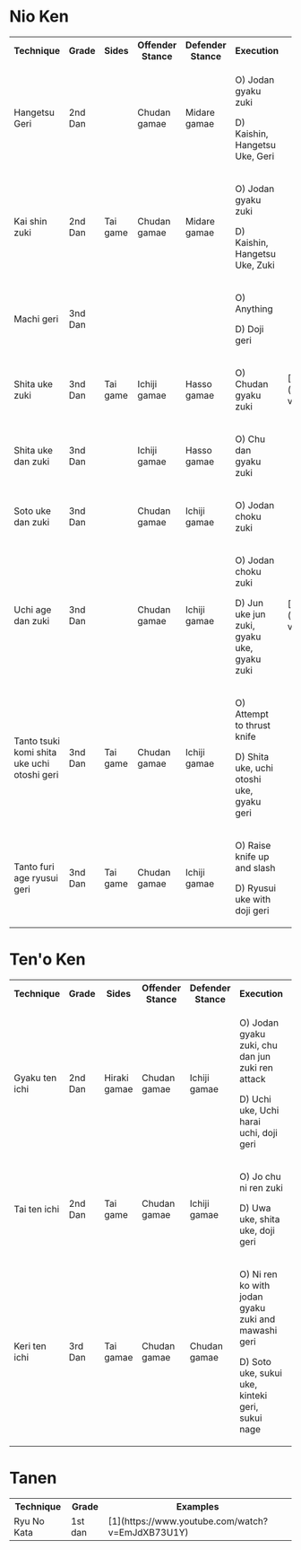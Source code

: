 # Nio Ken

<table>
  <tr>
    <th>Technique</th>
    <th>Grade</th>
    <th>Sides</th>
    <th>Offender Stance</th>
    <th>Defender Stance</th>
    <th>Execution</th> 
    <th>Examples</th>
  </tr>
  <tr>
    <td>Hangetsu Geri</td>
    <td>2nd Dan</td>
    <td></td>
    <td>Chudan gamae</td>
    <td>Midare gamae</td> 
    <td>
        <p>O) Jodan gyaku zuki  </p>
        <p>D) Kaishin, Hangetsu Uke, Geri</p>
    </td>
    </td>
  </tr>
  <tr>
    <td>Kai shin zuki</td>
    <td>2nd Dan</td>
    <td>Tai game</td>
    <td>Chudan gamae</td>
    <td>Midare gamae</td> 
     <td>
        <p>O) Jodan gyaku zuki  </p>
        <p>D) Kaishin, Hangetsu Uke, Zuki</p>
    </td>
  </tr>
    <tr>
    <td>Machi geri</td>
    <td>3nd Dan</td>
    <td></td>
    <td></td>
    <td></td> 
     <td>
        <p>O) Anything  </p>
        <p>D) Doji geri</p>
    </td>
  </tr>
    </tr>
  <tr>
    <td>Shita uke zuki</td>
    <td>3nd Dan</td>
    <td>Tai game</td>
    <td>Ichiji gamae</td>
    <td>Hasso gamae</td> 
     <td>
        <p>O) Chudan gyaku zuki  </p>
        <p></p>
    </td>
    <td>[1](https://www.youtube.com/watch?v=q5tnJG0jWwM)</td>
  </tr>
    </tr>
    <tr>
    <td>Shita uke dan zuki</td>
    <td>3nd Dan</td>
    <td></td>
    <td>Ichiji gamae</td>
    <td>Hasso gamae</td> 
     <td>
        <p>O) Chu dan gyaku zuki  </p>
        <p></p>
    </td>
  </tr>
    </tr>
  <tr>
    <td>Soto uke dan zuki</td>
    <td>3nd Dan</td>
    <td></td>
    <td>Chudan gamae</td>
    <td>Ichiji gamae</td> 
     <td>
        <p>O) Jodan choku zuki  </p>
        <p></p>
    </td>
  </tr>
    </tr>
  <tr>
    <td>Uchi age dan zuki</td>
    <td>3nd Dan</td>
    <td></td>
    <td>Chudan gamae</td>
    <td>Ichiji gamae</td> 
     <td>
        <p>O) Jodan choku zuki  </p>
        <p>D) Jun uke jun zuki, gyaku uke, gyaku zuki</p>
    </td>
    <td>
    [1](https://www.youtube.com/watch?v=9j7wuZlsBes)
    </td>
  </tr>
    <td>Tanto tsuki komi shita uke uchi otoshi geri</td>
    <td>3nd Dan</td>
    <td>Tai game</td>
    <td>Chudan gamae</td>
    <td>Ichiji gamae</td> 
     <td>
        <p>O) Attempt to thrust knife  </p>
        <p>D) Shita uke, uchi otoshi uke, gyaku geri</p>
    </td>
  </tr>
    </tr>
    <td>Tanto furi age ryusui geri</td>
    <td>3nd Dan</td>
    <td>Tai game</td>
    <td>Chudan gamae</td>
    <td>Ichiji gamae</td> 
     <td>
        <p>O) Raise knife up and slash  </p>
        <p>D) Ryusui uke with doji geri</p>
    </td>
  </tr>
</table>


# Ten'o Ken
<table>
  <tr>
    <th>Technique</th>
    <th>Grade</th>
    <th>Sides</th>
    <th>Offender Stance</th>
    <th>Defender Stance</th>
    <th>Execution</th> 
    <th>Examples</th>
  </tr>
  <tr>
    <td>Gyaku ten ichi</td>
    <td>2nd Dan</td>
    <td>Hiraki gamae</td>
    <td>Chudan gamae</td>
    <td>Ichiji gamae</td> 
    <td>
        <p>O) Jodan gyaku zuki, chu dan jun zuki ren attack  </p>
        <p>D) Uchi uke, Uchi harai uchi, doji geri</p>
    </td>
    </td>
  </tr>
  <tr>
    <td>Tai ten ichi</td>
    <td>2nd Dan</td>
    <td>Tai game</td>
    <td>Chudan gamae</td>
    <td>Ichiji gamae</td> 
     <td>
        <p>O) Jo chu ni ren zuki  </p>
        <p>D) Uwa uke, shita uke, doji geri</p>
    </td>
    <td>[1](https://www.youtube.com/watch?v=8yy78Cl8kms)</td>
  </tr>
  <tr>
    <td>Keri ten ichi</td>
    <td>3rd Dan</td>
    <td>Tai gamae</td>
    <td>Chudan gamae</td>
    <td>Chudan gamae</td> 
    <td>
        <p>O) Ni ren ko with jodan gyaku zuki and mawashi geri  </p>
        <p>D) Soto uke, sukui uke, kinteki geri, sukui nage</p>
    </td>
  </tr>
</table>

# Tanen 

<table>  
<tr>
    <th>Technique</th>
    <th>Grade</th>
    <th>Examples</th>
  </tr>
<td>Ryu No Kata</td>
<td>1st dan</td>
<td>[1](https://www.youtube.com/watch?v=EmJdXB73U1Y)</td/>
</table>
